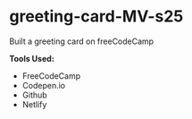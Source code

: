 # greeting-card-MV-s25

Built a greeting card on freeCodeCamp

**Tools Used:**
* FreeCodeCamp
* Codepen.io
* Github 
* Netlify